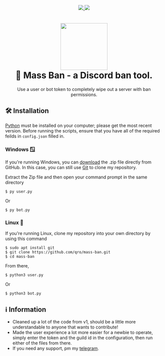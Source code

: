 <p align="center">
	<a href="https://www.python.org/">
    	<img src="https://img.shields.io/badge/python-3.10.2+-3776AB">
     </a>
     <a href="https://github.com/qro/mass-ban/blob/master/LICENSE">
    	<img src="https://img.shields.io/badge/License-MIT-3776AB">
     </a>
</p>

<h1 align="center">
	<img src="https://www.svgrepo.com/show/353655/discord-icon.svg" width="150px"><br>
    🔨 Mass Ban - a Discord ban tool.
</h1>
<p align="center">
    Use a user or bot token to completely wipe out a server with ban permissions.
 </p>

## 🛠️ Installation
[Python](https://www.python.org/downloads/) must be installed on your computer; please get the most recent version. Before running the scripts, ensure that you have all of the required feilds in `config.json` filled in.

### Windows 🪟
If you're running Windows, you can [download](https://codeload.github.com/qro/mass-ban/zip/refs/heads/master) the .zip file directly from GitHub. In this case, you can still use [Git](https://github.com/git-for-windows/git/releases) to clone my repository. 

Extract the Zip file and then open your command prompt in the same directory
```
$ py user.py
```
Or
```
$ py bot.py
```

### Linux 🐧
If you're running Linux, clone my repository into your own directory by using this command
```
$ sudo apt install git
$ git clone https://github.com/qro/mass-ban.git
$ cd mass-ban
```
From there,
```
$ python3 user.py
```
Or
```
$ python3 bot.py
```

## ℹ️ Information
- Cleaned up a lot of the code from v1, should be a little more understandable to anyone that wants to contribute!
- Made the user experience a lot more easier for a newbie to operate, simply enter the token and the guild id in the configuration, then run either of the files from there.
- If you need any support, pm my [telegram](https://t.me/afqro).